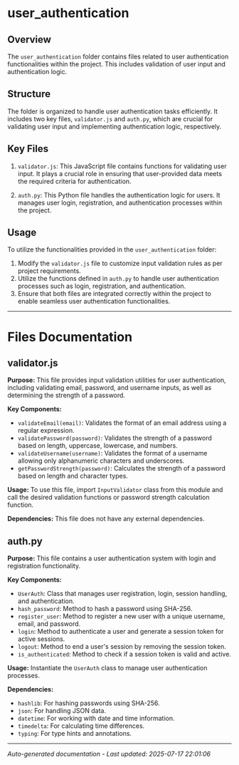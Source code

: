 # user_authentication

## Overview
The `user_authentication` folder contains files related to user authentication functionalities within the project. This includes validation of user input and authentication logic.

## Structure
The folder is organized to handle user authentication tasks efficiently. It includes two key files, `validator.js` and `auth.py`, which are crucial for validating user input and implementing authentication logic, respectively.

## Key Files
1. `validator.js`: This JavaScript file contains functions for validating user input. It plays a crucial role in ensuring that user-provided data meets the required criteria for authentication.
   
2. `auth.py`: This Python file handles the authentication logic for users. It manages user login, registration, and authentication processes within the project.

## Usage
To utilize the functionalities provided in the `user_authentication` folder:
1. Modify the `validator.js` file to customize input validation rules as per project requirements.
2. Utilize the functions defined in `auth.py` to handle user authentication processes such as login, registration, and authentication.
3. Ensure that both files are integrated correctly within the project to enable seamless user authentication functionalities.

---

# Files Documentation

## validator.js

**Purpose:** This file provides input validation utilities for user authentication, including validating email, password, and username inputs, as well as determining the strength of a password.

**Key Components:**
- `validateEmail(email)`: Validates the format of an email address using a regular expression.
- `validatePassword(password)`: Validates the strength of a password based on length, uppercase, lowercase, and numbers.
- `validateUsername(username)`: Validates the format of a username allowing only alphanumeric characters and underscores.
- `getPasswordStrength(password)`: Calculates the strength of a password based on length and character types.

**Usage:** To use this file, import `InputValidator` class from this module and call the desired validation functions or password strength calculation function.

**Dependencies:** This file does not have any external dependencies.

## auth.py

**Purpose:** This file contains a user authentication system with login and registration functionality.

**Key Components:**
- `UserAuth`: Class that manages user registration, login, session handling, and authentication.
- `hash_password`: Method to hash a password using SHA-256.
- `register_user`: Method to register a new user with a unique username, email, and password.
- `login`: Method to authenticate a user and generate a session token for active sessions.
- `logout`: Method to end a user's session by removing the session token.
- `is_authenticated`: Method to check if a session token is valid and active.

**Usage:** Instantiate the `UserAuth` class to manage user authentication processes.

**Dependencies:**
- `hashlib`: For hashing passwords using SHA-256.
- `json`: For handling JSON data.
- `datetime`: For working with date and time information.
- `timedelta`: For calculating time differences.
- `typing`: For type hints and annotations.

---
*Auto-generated documentation - Last updated: 2025-07-17 22:01:06*
